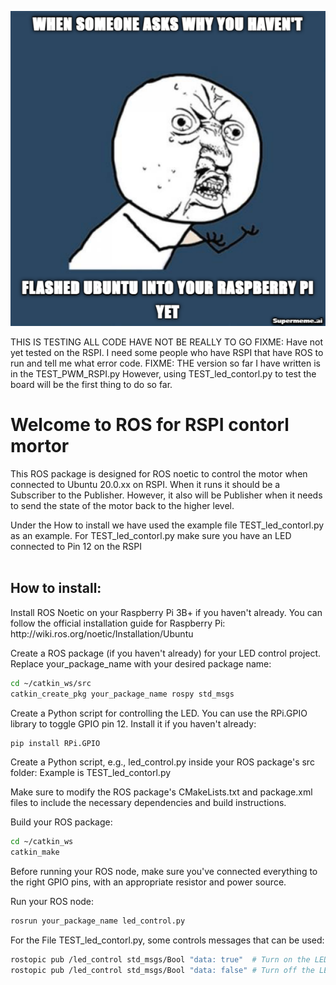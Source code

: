 ![image info](supermeme_21h10_36.png)
<p>
THIS IS TESTING ALL CODE HAVE NOT BE REALLY TO GO
FIXME: Have not yet tested on the RSPI. I need some people who have RSPI that have ROS to run and tell me what error code.
FIXME: THE version so far I have written is in the TEST_PWM_RSPI.py However, using TEST_led_contorl.py to test the board will be the first thing to do so far.
</p>

<h1><b>
Welcome to ROS for RSPI contorl mortor
</b></h1>
<p>
This ROS package is designed for ROS noetic to control the motor when connected to Ubuntu 20.0.xx on RSPI.
When it runs it should be a Subscriber to the Publisher. 
However, it also will be Publisher when it needs to send the state of the motor back to the higher level.
</p>

<p>
Under the How to install we have used the example file TEST_led_contorl.py as an example.
For TEST_led_contorl.py make sure you have an LED connected to Pin 12 on the RSPI
<br><br><h2>
<b>How to install:
</b></h2></p>
  Install ROS Noetic on your Raspberry Pi 3B+ if you haven't already. You can follow the official installation guide for Raspberry Pi: http://wiki.ros.org/noetic/Installation/Ubuntu

Create a ROS package (if you haven't already) for your LED control project. Replace your_package_name with your desired package name:
```bash
cd ~/catkin_ws/src
catkin_create_pkg your_package_name rospy std_msgs
```
Create a Python script for controlling the LED. You can use the RPi.GPIO library to toggle GPIO pin 12. Install it if you haven't already:
```python
pip install RPi.GPIO
```
Create a Python script, e.g., led_control.py inside your ROS package's src folder:
Example is TEST_led_contorl.py

Make sure to modify the ROS package's CMakeLists.txt and package.xml files to include the necessary dependencies and build instructions.

Build your ROS package:
```bash
cd ~/catkin_ws
catkin_make
```
Before running your ROS node, make sure you've connected everything to the right GPIO pins, with an appropriate resistor and power source.

Run your ROS node:
```bash
rosrun your_package_name led_control.py
```

For the File TEST_led_contorl.py, some controls messages that can be used:
```bash
rostopic pub /led_control std_msgs/Bool "data: true"  # Turn on the LED
rostopic pub /led_control std_msgs/Bool "data: false" # Turn off the LED
```
